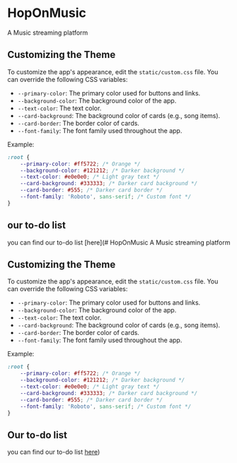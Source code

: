 # HopOnMusic
A Music streaming platform

## Customizing the Theme

To customize the app's appearance, edit the `static/custom.css` file. You can override the following CSS variables:

- `--primary-color`: The primary color used for buttons and links.
- `--background-color`: The background color of the app.
- `--text-color`: The text color.
- `--card-background`: The background color of cards (e.g., song items).
- `--card-border`: The border color of cards.
- `--font-family`: The font family used throughout the app.

Example:
```css
:root {
    --primary-color: #ff5722; /* Orange */
    --background-color: #121212; /* Darker background */
    --text-color: #e0e0e0; /* Light gray text */
    --card-background: #333333; /* Darker card background */
    --card-border: #555; /* Darker card border */
    --font-family: 'Roboto', sans-serif; /* Custom font */
}
```

## our to-do list

you can find our to-do list [here](# HopOnMusic
A Music streaming platform

## Customizing the Theme

To customize the app's appearance, edit the `static/custom.css` file. You can override the following CSS variables:

- `--primary-color`: The primary color used for buttons and links.
- `--background-color`: The background color of the app.
- `--text-color`: The text color.
- `--card-background`: The background color of cards (e.g., song items).
- `--card-border`: The border color of cards.
- `--font-family`: The font family used throughout the app.

Example:
```css
:root {
    --primary-color: #ff5722; /* Orange */
    --background-color: #121212; /* Darker background */
    --text-color: #e0e0e0; /* Light gray text */
    --card-background: #333333; /* Darker card background */
    --card-border: #555; /* Darker card border */
    --font-family: 'Roboto', sans-serif; /* Custom font */
}
```

## Our to-do list
you can find our to-do list [here](https://github.com/users/Virus01Official/projects/19))